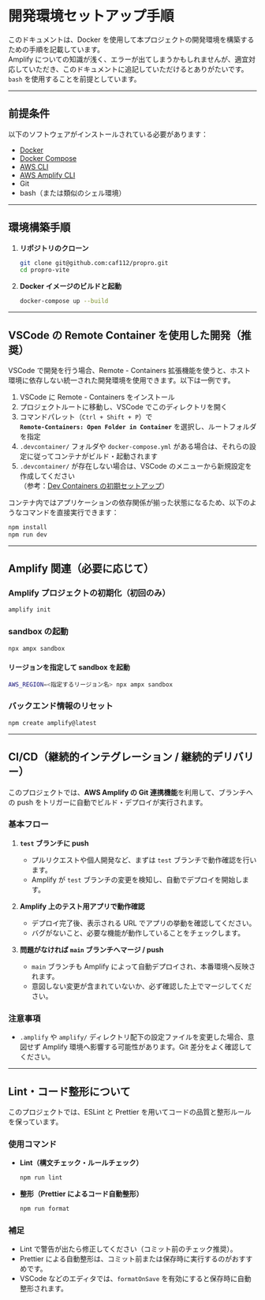 # 開発環境セットアップ手順

このドキュメントは、Docker を使用して本プロジェクトの開発環境を構築するための手順を記載しています。  
Amplify についての知識が浅く、エラーが出てしまうかもしれませんが、適宜対応していただき、このドキュメントに追記していただけるとありがたいです。  
`bash` を使用することを前提としています。

---

## 前提条件

以下のソフトウェアがインストールされている必要があります：

- [Docker](https://www.docker.com/)
- [Docker Compose](https://docs.docker.com/compose/)
- [AWS CLI](https://docs.aws.amazon.com/cli/latest/userguide/install-cliv2.html)
- [AWS Amplify CLI](https://docs.amplify.aws/cli/)
- Git
- bash（または類似のシェル環境）

---

## 環境構築手順

1. **リポジトリのクローン**

   ```bash
   git clone git@github.com:caf112/propro.git
   cd propro-vite
   ```

2. **Docker イメージのビルドと起動**

   ```bash
   docker-compose up --build
   ```

---

## VSCode の Remote Container を使用した開発（推奨）

VSCode で開発を行う場合、Remote - Containers 拡張機能を使うと、ホスト環境に依存しない統一された開発環境を使用できます。以下は一例です。

1. VSCode に Remote - Containers をインストール
2. プロジェクトルートに移動し、VSCode でこのディレクトリを開く
3. コマンドパレット（`Ctrl + Shift + P`）で  
   **`Remote-Containers: Open Folder in Container`** を選択し、ルートフォルダを指定
4. `.devcontainer/` フォルダや `docker-compose.yml` がある場合は、それらの設定に従ってコンテナがビルド・起動されます
5. `.devcontainer/` が存在しない場合は、VSCode のメニューから新規設定を作成してください  
   （参考：[Dev Containers の初期セットアップ](https://code.visualstudio.com/docs/devcontainers/containers)）

コンテナ内ではアプリケーションの依存関係が揃った状態になるため、以下のようなコマンドを直接実行できます：

```bash
npm install
npm run dev
```

---

## Amplify 関連（必要に応じて）

### Amplify プロジェクトの初期化（初回のみ）

```bash
amplify init
```

### sandbox の起動

```bash
npx ampx sandbox
```

#### リージョンを指定して sandbox を起動

```bash
AWS_REGION=<指定するリージョン名> npx ampx sandbox
```

### バックエンド情報のリセット

```bash
npm create amplify@latest
```

---

## CI/CD（継続的インテグレーション / 継続的デリバリー）

このプロジェクトでは、**AWS Amplify の Git 連携機能**を利用して、ブランチへの push をトリガーに自動でビルド・デプロイが実行されます。

### 基本フロー

1. **`test` ブランチに push**

   - プルリクエストや個人開発など、まずは `test` ブランチで動作確認を行います。
   - Amplify が `test` ブランチの変更を検知し、自動でデプロイを開始します。

2. **Amplify 上のテスト用アプリで動作確認**

   - デプロイ完了後、表示される URL でアプリの挙動を確認してください。
   - バグがないこと、必要な機能が動作していることをチェックします。

3. **問題がなければ `main` ブランチへマージ / push**

   - `main` ブランチも Amplify によって自動デプロイされ、本番環境へ反映されます。
   - 意図しない変更が含まれていないか、必ず確認した上でマージしてください。

### 注意事項

- `.amplify` や `amplify/` ディレクトリ配下の設定ファイルを変更した場合、意図せず Amplify 環境へ影響する可能性があります。Git 差分をよく確認してください。

---

## Lint・コード整形について

このプロジェクトでは、ESLint と Prettier を用いてコードの品質と整形ルールを保っています。

### 使用コマンド

- **Lint（構文チェック・ルールチェック）**

  ```bash
  npm run lint
  ```

- **整形（Prettier によるコード自動整形）**

  ```bash
  npm run format
  ```

### 補足

- Lint で警告が出たら修正してください（コミット前のチェック推奨）。
- Prettier による自動整形は、コミット前または保存時に実行するのがおすすめです。
- VSCode などのエディタでは、`formatOnSave` を有効にすると保存時に自動整形されます。
